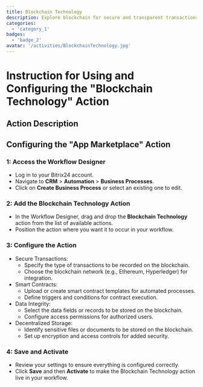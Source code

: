 ```yaml
---
title: Blockchain Technology
description: Explore blockchain for secure and transparent transactions.
categories: 
  - 'category_1'
badges: 
  - 'badge_2'
avatar: '/activities/BlockchainTechnology.jpg'
---
```

# Instruction for Using and Configuring the "Blockchain Technology" Action

## Action Description

## **Configuring the "App Marketplace" Action**

### 1: Access the Workflow Designer
- Log in to your Bitrix24 account.
- Navigate to **CRM** > **Automation** > **Business Processes**.
- Click on **Create Business Process** or select an existing one to edit.

### 2: Add the Blockchain Technology Action
- In the Workflow Designer, drag and drop the **Blockchain Technology** action from the list of available actions.
- Position the action where you want it to occur in your workflow.

### 3: Configure the Action
- Secure Transactions:
  - Specify the type of transactions to be recorded on the blockchain.
  - Choose the blockchain network (e.g., Ethereum, Hyperledger) for integration.
- Smart Contracts:
  - Upload or create smart contract templates for automated processes.
  - Define triggers and conditions for contract execution.
- Data Integrity:
  - Select the data fields or records to be stored on the blockchain.
  - Configure access permissions for authorized users.
- Decentralized Storage:
  - Identify sensitive files or documents to be stored on the blockchain.
  - Set up encryption and access controls for added security.

### 4: Save and Activate
- Review your settings to ensure everything is configured correctly.
- Click **Save** and then **Activate** to make the Blockchain Technology action live in your workflow.
